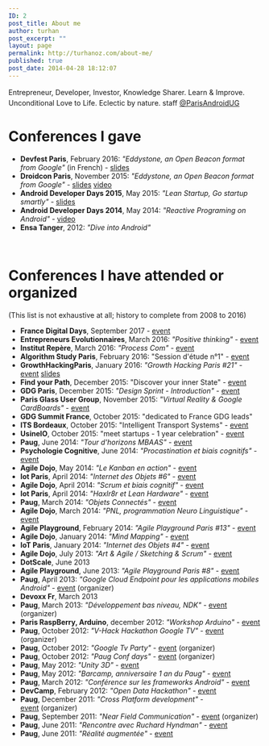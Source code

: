 ```yaml
---
ID: 2
post_title: About me
author: turhan
post_excerpt: ""
layout: page
permalink: http://turhanoz.com/about-me/
published: true
post_date: 2014-04-28 18:12:07
---
```

Entrepreneur, Developer, Investor, Knowledge Sharer.
<span style="line-height: 1.5;">Learn &amp; Improve.
</span><span style="line-height: 1.5;">Unconditional Love to Life.
</span><span style="line-height: 1.5;">Eclectic by nature.
</span><span style="line-height: 1.5;">staff </span><a style="line-height: 1.5;" href="https://twitter.com/ParisAndroidUG">@ParisAndroidUG</a>

<h1>Conferences I gave</h1>

<ul>
    <li><strong>Devfest Paris</strong>, February 2016: <em>"Eddystone, an Open Beacon format from Google"</em> (in French) - <a href="https://speakerdeck.com/turhanoz/eddystone-devfest-paris-2016">slides</a></li>
    <li><strong>Droidcon Paris</strong>, November 2015: <em>"Eddystone, an Open Beacon format from Google"</em> - <a href="https://speakerdeck.com/turhanoz/eddystone-droidcon-paris-2015">slides</a> <a href="https://www.youtube.com/watch?v=HR3X5h9xdno">video</a></li>
    <li><strong>Android Developer Days 2015</strong>, May 2015: <em>"Lean Startup, Go startup smartly"</em> - <a href="http://turhanoz.com/lean-startup-go-startup-smartly/">slides</a></li>
    <li><strong>Android Developer Days 2014</strong>, May 2014: <em>"Reactive Programing on Android"</em> - <a href="http://turhanoz.com/introduction-to-reactive-programming-on-android/">video</a></li>
    <li><strong>Ensa Tanger</strong>, 2012: <em>"Dive into Android"</em></li>
</ul>

&nbsp;

<h1>Conferences I have attended or organized</h1>

(This list is not exhaustive at all; history to complete from 2008 to 2016)

<ul>
    <li><strong>France Digital Days</strong>, September 2017 - <a href="http://www.francedigitale.org/FDDay/">event</a></li>
    <li><strong>Entrepreneurs Evolutionnaires</strong>, March 2016: <em>"Positive thinking"</em> - <a href="http://www.meetup.com/les-entrepreneurs-evolutionnaires/events/227991285">event</a></li>
    <li><strong>Institut Repère</strong>, March 2016: <em>"Process Com"</em> - <a href="http://www.institut-repere.com/Infos-pratiques/soirees-decouverte.html">event</a></li>
    <li><strong>Algorithm Study Paris</strong>, February 2016: "Session d'étude n°1" - <a href="http://www.meetup.com/fr-FR/algolovers/events/228424588/">event</a></li>
    <li><strong>GrowthHackingParis</strong>, January 2016: <em>"Growth Hacking Paris #21"</em> - <a href="http://www.meetup.com/fr-FR/GrowthHackingParis/events/227937559/">event</a> <a href="http://fr.slideshare.net/_TheFamily/growth-hacking-paris-21">slides</a></li>
    <li><strong>Find your Path</strong>, December 2015: "Discover your inner State" - <a href="http://www.meetup.com/fr/Find-your-path-discover-your-Inner-State-West-Paris-Meetup/events/227162972/">event</a></li>
    <li><strong>GDG Paris</strong>, December 2015: <em>"Design Sprint - Introduction"</em> - <a href="http://www.meetup.com/fr/gdg-paris/events/227115739/">event</a></li>
    <li><strong>Paris Glass User Group</strong>, November 2015: <em>"Virtual Reality &amp; Google CardBoards"</em> - <a href="http://www.meetup.com/ParisGlassUG/events/226748780/">event</a></li>
    <li><strong>GDG Summit France</strong>, October 2015: "dedicated to France GDG leads"</li>
    <li><strong>ITS Bordeaux</strong>, October 2015: "Intelligent Transport Systems" - <a href="http://itsworldcongress.com/">event</a></li>
    <li><strong>UsineIO</strong>, October 2015: "meet startups - 1 year celebration" - <a href="http://www.eventbrite.fr/e/billets-usine-io-a-1-an-oiio-18450285300">event</a></li>
    <li><strong>Paug</strong>, June 2014: <em>"Tour d'horizons MBAAS"</em> - <a href="http://www.meetup.com/fr/Android-Paris/events/186708162/">event</a></li>
    <li><strong>Psychologie Cognitive</strong>, June 2014: <em>"Procastination et biais cognitifs"</em> - <a href="http://www.meetup.com/fr/Psychologie-Cognitive-et-Changement-Paris-Meetup/events/185400132/">event</a></li>
    <li><strong>Agile Dojo</strong>, May 2014: <em>"Le Kanban en action"</em> - <a href="http://www.meetup.com/fr/AgileDojo/events/159621952/">event</a></li>
    <li><strong>Iot Paris</strong>, April 2014: <em>"Internet des Objets #6"</em> - <a href="http://www.meetup.com/fr/Internet-of-Things-Paris/events/175771622/">event</a></li>
    <li><strong>Agile Dojo</strong>, April 2014: <em>"Scrum et biais cognitif"</em> - <a href="http://www.meetup.com/fr/AgileDojo/events/159615002/">event</a></li>
    <li><strong>Iot Paris</strong>, April 2014: <em>"Haxlr8r et Lean Hardware"</em> - <a href="http://www.meetup.com/fr/Internet-of-Things-Paris/events/175786072/">event</a></li>
    <li><strong>Paug</strong>, March 2014: <em>"Objets Connectés"</em> - <a href="http://www.meetup.com/fr/Android-Paris/events/165747662/">event</a></li>
    <li><strong>Agile Dojo</strong>, March 2014: <em>"PNL, programmation Neuro Linguistique"</em> - <a href="http://www.meetup.com/fr/AgileDojo/events/159614322/">event</a></li>
    <li><strong>Agile Playground</strong>, February 2014: <em>"Agile Playground Paris #13"</em> - <a href="http://www.meetup.com/fr/Agile-Play-Ground/events/164014732/">event</a></li>
    <li><strong>Agile Dojo</strong>, January 2014: <em>"Mind Mapping"</em> - <a href="http://www.meetup.com/fr/AgileDojo/events/159150222/">event</a></li>
    <li><strong>IoT Paris</strong>, January 2014: <em>"Internet des Objets #4"</em> - <a href="http://www.meetup.com/fr/Internet-of-Things-Paris/events/159790412/">event</a></li>
    <li><strong>Agile Dojo</strong>, July 2013: <em>"Art &amp; Agile / Sketching &amp; Scrum"</em> - <a href="http://www.meetup.com/fr/AgileDojo/events/95899482/">event</a></li>
    <li><strong>DotScale</strong>, June 2013</li>
    <li><strong>Agile Playground</strong>, June 2013: <em>"Agile Playground Paris #8"</em> - <a href="http://www.meetup.com/fr/Agile-Play-Ground/events/116135052/">event</a></li>
    <li><strong>Paug</strong>, April 2013: <em>"Google Cloud Endpoint pour les applications mobiles Android"</em> - <a href="http://www.meetup.com/fr/Android-Paris/events/109846372/">event</a> (organizer)</li>
    <li><strong>Devoxx Fr</strong>, March 2013</li>
    <li><strong>Paug</strong>, March 2013: <em>"Développement bas niveau, NDK"</em> - <a href="http://www.meetup.com/fr/Android-Paris/events/105234332/">event</a> (organizer)</li>
    <li><strong>Paris RaspBerry, Arduino</strong>, december 2012: <em>"Workshop Arduino"</em> - <a href="http://www.meetup.com/fr/Paris-Arduino/events/93836992/">event</a></li>
    <li><strong>Paug</strong>, October 2012: <em>"V-Hack Hackathon Google TV"</em> - <a href="http://www.meetup.com/fr/Android-Paris/events/82391022/">event</a> (organizer)</li>
    <li><strong>Paug</strong>, October 2012: <em>"Google Tv Party"</em> - <a href="http://www.meetup.com/fr/Android-Paris/events/82390292/">event</a> (organizer)</li>
    <li><strong>Paug</strong>, October 2012: <em>"Paug Conf days"</em> - <a href="http://www.meetup.com/fr/Android-Paris/events/82386182/">event</a> (organizer)</li>
    <li><strong>Paug</strong>, May 2012: <em>"Unity 3D"</em> - <a href="http://www.meetup.com/fr/Android-Paris/events/64888772/">event</a></li>
    <li><strong>Paug</strong>, May 2012: <em>"Barcamp, anniversaire 1 an du Paug"</em> - <a href="http://www.meetup.com/fr/Android-Paris/events/61537692/">event</a></li>
    <li><strong>Paug</strong>, March 2012: <em>"Conférence sur les frameworks Android"</em> - <a href="http://www.meetup.com/fr/Android-Paris/events/54188892/">event</a></li>
    <li><strong>DevCamp</strong>, February 2012: <em>"Open Data Hackathon"</em> - <a href="http://www.meetup.com/fr/Android-Paris/events/49142952/">event</a></li>
    <li><strong>Paug</strong>, December 2011: <em>"Cross Platform development"</em> - <a href="http://www.meetup.com/fr/Android-Paris/events/42323172/">event</a> (organizer)</li>
    <li><strong>Paug</strong>, September 2011: <em>"Near Field Communication"</em> - <a href="http://www.meetup.com/fr/Android-Paris/events/31978752/">event</a> (organizer)</li>
    <li><strong>Paug</strong>, June 2011: <em>"Rencontre avec Ruchard Hyndman"</em> - <a href="http://www.meetup.com/fr/Android-Paris/events/25600141/">event</a></li>
    <li><strong>Paug</strong>, June 2011: <em>"Réalité augmentée"</em> - <a href="http://www.meetup.com/fr/Android-Paris/events/18359271/">event</a></li>
</ul>